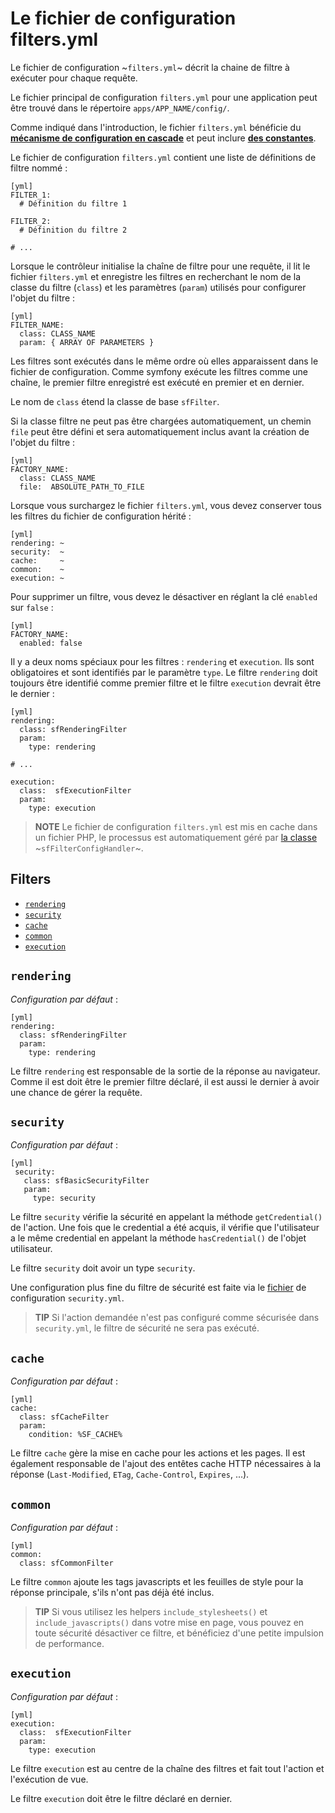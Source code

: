 ﻿Le fichier de configuration filters.yml
==================================

Le fichier de configuration ~`filters.yml`~ décrit la chaine de filtre à
exécuter pour chaque requête.

Le fichier principal de configuration `filters.yml` pour une application peut être trouvé dans
le répertoire `apps/APP_NAME/config/`.

Comme indiqué dans l'introduction, le fichier `filters.yml` bénéficie du
[**mécanisme de configuration en cascade**](#chapter_03_configuration_en_cascade)
et peut inclure [**des constantes**](#chapter_03_constantes).

Le fichier de configuration `filters.yml` contient une liste de définitions de
filtre nommé :

    [yml]
    FILTER_1:
      # Définition du filtre 1

    FILTER_2:
      # Définition du filtre 2

    # ...

Lorsque le contrôleur initialise la chaîne de filtre pour une requête, il lit le
fichier `filters.yml` et enregistre les filtres en recherchant le nom de la classe du
filtre (`class`) et les paramètres (`param`) utilisés pour configurer l'objet
du filtre :

    [yml]
    FILTER_NAME:
      class: CLASS_NAME
      param: { ARRAY OF PARAMETERS }

Les filtres sont exécutés dans le même ordre où elles apparaissent dans le fichier
de configuration. Comme symfony exécute les filtres comme une chaîne, le premier filtre enregistré
est exécuté en premier et en dernier.

Le nom de `class` étend la classe de base `sfFilter`.

Si la classe filtre ne peut pas être chargées automatiquement, un chemin `file` peut être défini
et sera automatiquement inclus avant la création de l'objet du filtre :

    [yml]
    FACTORY_NAME:
      class: CLASS_NAME
      file:  ABSOLUTE_PATH_TO_FILE

Lorsque vous surchargez le fichier `filters.yml`, vous devez conserver tous les filtres
du fichier de configuration hérité :

    [yml]
    rendering: ~
    security:  ~
    cache:     ~
    common:    ~
    execution: ~

Pour supprimer un filtre, vous devez le désactiver en réglant la clé `enabled` sur
`false` :

    [yml]
    FACTORY_NAME:
      enabled: false

Il y a deux noms spéciaux pour les filtres : `rendering` et `execution`. Ils sont
obligatoires et sont identifiés par le paramètre `type`. Le filtre `rendering`
doit toujours être identifié comme premier filtre et le filtre `execution`
devrait être le dernier :

    [yml]
    rendering:
      class: sfRenderingFilter
      param:
        type: rendering

    # ...

    execution:
      class:  sfExecutionFilter
      param:
        type: execution

>**NOTE**
>Le fichier de configuration `filters.yml` est mis en cache dans un fichier PHP, le
>processus est automatiquement géré par [la classe](#chapter_14_config_handlers_yml)
>~`sfFilterConfigHandler`~.

<div class="pagebreak"></div>

Filters
-------

 * [`rendering`](#chapter_12_rendering)
 * [`security`](#chapter_12_security)
 * [`cache`](#chapter_12_cache)
 * [`common`](#chapter_12_common)
 * [`execution`](#chapter_12_execution)

`rendering`
-----------

*Configuration par défaut* :

    [yml]
    rendering:
      class: sfRenderingFilter
      param:
        type: rendering

Le filtre `rendering` est responsable de la sortie de la réponse au
navigateur. Comme il est doit être le premier filtre déclaré, il est aussi le dernier
à avoir une chance de gérer la requête.

`security`
----------

*Configuration par défaut* :

    [yml]
     security:
       class: sfBasicSecurityFilter
       param:
         type: security

Le filtre `security` vérifie la sécurité en appelant la méthode `getCredential()`
de l'action. Une fois que le credential a été acquis, il vérifie que
l'utilisateur a le même credential en appelant la méthode `hasCredential()` de
l'objet utilisateur.

Le filtre `security` doit avoir un type `security`.

Une configuration plus fine du filtre de sécurité est faite via
le [fichier](#chapter_08) de configuration `security.yml`.

>**TIP**
>Si l'action demandée n'est pas configuré comme sécurisée dans `security.yml`, le
>filtre de sécurité ne sera pas exécuté.

`cache`
-------

*Configuration par défaut* :

    [yml]
    cache:
      class: sfCacheFilter
      param:
        condition: %SF_CACHE%

Le filtre `cache` gère la mise en cache pour les actions et les pages.  Il est également
responsable de l'ajout des entêtes cache HTTP nécessaires à la réponse
(`Last-Modified`, `ETag`, `Cache-Control`, `Expires`, ...).

`common`
--------

*Configuration par défaut* :

    [yml]
    common:
      class: sfCommonFilter

Le filtre `common` ajoute les tags javascripts et les feuilles de style pour la réponse principale,
s'ils n'ont pas déjà été inclus.

>**TIP**
>Si vous utilisez les helpers `include_stylesheets()` et `include_javascripts()`
>dans votre mise en page, vous pouvez en toute sécurité désactiver ce filtre, et bénéficiez
>d'une petite impulsion de performance.

`execution`
-----------

*Configuration par défaut* :

    [yml]
    execution:
      class:  sfExecutionFilter
      param:
        type: execution

Le filtre `execution` est au centre de la chaîne des filtres et fait tout l'action
et l'exécution de vue.

Le filtre `execution` doit être le filtre déclaré en dernier.
